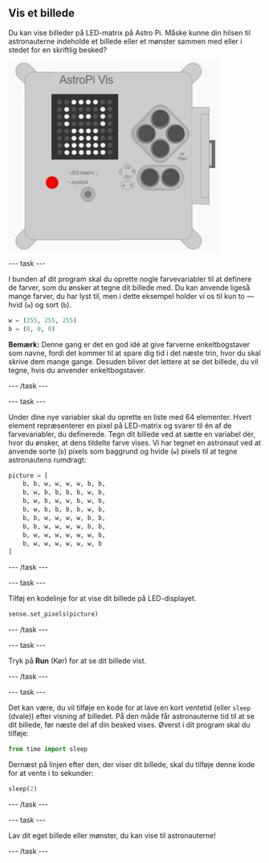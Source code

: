 ## Vis et billede

Du kan vise billeder på LED-matrix på Astro Pi. Måske kunne din hilsen til astronauterne indeholde et billede eller et mønster sammen med eller i stedet for en skriftlig besked?

![Astronaut](images/astronaut-pic.png)

--- task ---

I bunden af dit program skal du oprette nogle farvevariabler til at definere de farver, som du ønsker at tegne dit billede med. Du kan anvende ligeså mange farver, du har lyst til, men i dette eksempel holder vi os til kun to — hvid (`w`) og sort (`b`).

```python
w = (255, 255, 255)
b = (0, 0, 0)
```

**Bemærk:** Denne gang er det en god idé at give farverne enkeltbogstaver som navne, fordi det kommer til at spare dig tid i det næste trin, hvor du skal skrive dem mange gange. Desuden bliver det lettere at se det billede, du vil tegne, hvis du anvender enkeltbogstaver.

--- /task ---

--- task ---

Under dine nye variabler skal du oprette en liste med 64 elementer. Hvert element repræsenterer en pixel på LED-matrix og svarer til én af de farvevariabler, du definerede. Tegn dit billede ved at sætte en variabel dér, hvor du ønsker, at dens tildelte farve vises. Vi har tegnet en astronaut ved at anvende sorte (`b`) pixels som baggrund og hvide (`w`) pixels til at tegne astronautens rumdragt:

```python
picture = [
    b, b, w, w, w, w, b, b,
    b, w, b, b, b, b, w, b,
    b, w, b, w, w, b, w, b,
    b, w, b, b, b, b, w, b,
    b, b, w, w, w, w, b, b,
    b, b, w, w, w, w, b, b,
    b, w, w, w, w, w, w, b,
    b, w, w, w, w, w, w, b
]
```

--- /task ---

--- task ---

Tilføj en kodelinje for at vise dit billede på LED-displayet.

```python
sense.set_pixels(picture)
```

--- /task ---

--- task ---

Tryk på **Run** (Kør) for at se dit billede vist.

--- /task ---

--- task ---

Det kan være, du vil tilføje en kode for at lave en kort ventetid (eller `sleep` (dvale)) efter visning af billedet. På den måde får astronauterne tid til at se dit billede, før næste del af din besked vises. Øverst i dit program skal du tilføje:

```python
from time import sleep
```

Dernæst på linjen efter den, der viser dit billede, skal du tilføje denne kode for at vente i to sekunder:

```python
sleep(2)
```

--- /task ---

--- task ---

Lav dit eget billede eller mønster, du kan vise til astronauterne!

--- /task ---